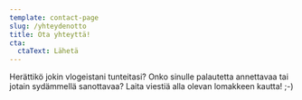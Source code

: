```yaml
---
template: contact-page
slug: /yhteydenotto
title: Ota yhteyttä!
cta:
  ctaText: Lähetä
---
```



Herättikö jokin vlogeistani tunteitasi? Onko sinulle palautetta annettavaa tai jotain sydämmellä sanottavaa? Laita viestiä alla olevan lomakkeen kautta! ;-)
